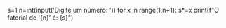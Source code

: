 s=1
n=int(input('Digite um número: '))
for x in range(1,n+1):
    s*=x
print(f"O fatorial de '{n}' é: {s}")
